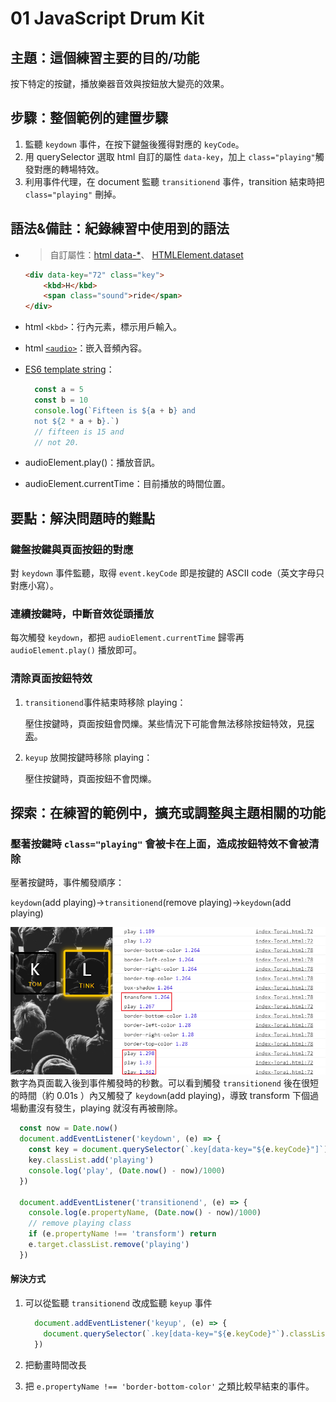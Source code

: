 # 01 JavaScript Drum Kit

## 主題：這個練習主要的目的/功能

按下特定的按鍵，播放樂器音效與按鈕放大變亮的效果。

## 步驟：整個範例的建置步驟

1. 監聽 `keydown` 事件，在按下鍵盤後獲得對應的 `keyCode`。
2. 用 querySelector 選取 html 自訂的屬性 `data-key`，加上 `class="playing"`觸發對應的轉場特效。
3. 利用事件代理，在 document 監聽 `transitionend` 事件，transition 結束時把 `class="playing"` 刪掉。

## 語法&備註：紀錄練習中使用到的語法

* > 自訂屬性：[html data-*](https://developer.mozilla.org/zh-TW/docs/Web/HTML/Global_attributes/data-*)、
[HTMLElement.dataset](https://developer.mozilla.org/zh-TW/docs/Web/API/HTMLOrForeignElement/dataset)

  ```HTML
  <div data-key="72" class="key">
      <kbd>H</kbd>
      <span class="sound">ride</span>
  </div>
  ```

* html `<kbd>`：行內元素，標示用戶輸入。
* html [`<audio>`](https://developer.mozilla.org/zh-CN/docs/Web/HTML/Element/audio)：嵌入音頻內容。
* [ES6 template string](https://developer.mozilla.org/zh-TW/docs/Web/JavaScript/Reference/Template_literals)：

  ```JavaScript
    const a = 5
    const b = 10
    console.log(`Fifteen is ${a + b} and
    not ${2 * a + b}.`)
    // fifteen is 15 and
    // not 20.
  ```

* audioElement.play()：播放音訊。
* audioElement.currentTime：目前播放的時間位置。

## 要點：解決問題時的難點

### 鍵盤按鍵與頁面按鈕的對應

對 `keydown` 事件監聽，取得 `event.keyCode` 即是按鍵的 ASCII code（英文字母只對應小寫）。

### 連續按鍵時，中斷音效從頭播放

每次觸發 `keydown`，都把 `audioElement.currentTime` 歸零再 `audioElement.play()` 播放即可。

### 清除頁面按鈕特效

1. `transitionend`事件結束時移除 playing：

    壓住按鍵時，頁面按鈕會閃爍。某些情況下可能會無法移除按鈕特效，見[探索](https://github.com/torai55/JavaScript30/tree/master/01%20-%20JavaScript%20Drum%20Kit#%E6%8E%A2%E7%B4%A2%E5%9C%A8%E7%B7%B4%E7%BF%92%E7%9A%84%E7%AF%84%E4%BE%8B%E4%B8%AD%E6%93%B4%E5%85%85%E6%88%96%E8%AA%BF%E6%95%B4%E8%88%87%E4%B8%BB%E9%A1%8C%E7%9B%B8%E9%97%9C%E7%9A%84%E5%8A%9F%E8%83%BD)。
2. `keyup` 放開按鍵時移除 playing：

    壓住按鍵時，頁面按鈕不會閃爍。

## 探索：在練習的範例中，擴充或調整與主題相關的功能

### 壓著按鍵時 `class="playing"` 會被卡在上面，造成按鈕特效不會被清除

壓著按鍵時，事件觸發順序：

  `keydown`(add playing)→`transitionend`(remove playing)→`keydown`(add playing)  

  ![playing卡住](./stucking.png)
  數字為頁面載入後到事件觸發時的秒數。可以看到觸發 `transitionend` 後在很短的時間（約 0.01s ）內又觸發了 `keydown`(add playing)，導致 transform 下個過場動畫沒有發生，playing 就沒有再被刪除。

  ```JavaScript
    const now = Date.now()
    document.addEventListener('keydown', (e) => {
      const key = document.querySelector(`.key[data-key="${e.keyCode}"]`)
      key.classList.add('playing')
      console.log('play', (Date.now() - now)/1000)
    })

    document.addEventListener('transitionend', (e) => {
      console.log(e.propertyName, (Date.now() - now)/1000)
      // remove playing class
      if (e.propertyName !== 'transform') return
      e.target.classList.remove('playing')
    })
  ```

#### 解決方式

1. 可以從監聽 `transitionend` 改成監聽 `keyup` 事件

    ```JavaScript
      document.addEventListener('keyup', (e) => {
        document.querySelector(`.key[data-key="${e.keyCode}"`).classList.remove('playing')
      })
    ```

2. 把動畫時間改長
3. 把 `e.propertyName !== 'border-bottom-color'` 之類比較早結束的事件。

